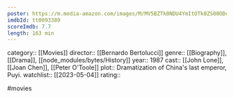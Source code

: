 ```yaml
---
poster: https://m.media-amazon.com/images/M/MV5BZTk0NDU4YmItOTk0ZS00ODc2LTkwNGItNWI5MDJkNTJiYWMxXkEyXkFqcGdeQXVyNjUwNzk3NDc@._V1_SX300.jpg
imdbId: tt0093389
scoreImdb: 7.7
length: 163 min
---
```


category:: [[Movies]]
director:: [[Bernardo Bertolucci]]
genre:: [[Biography]], [[Drama]], [[node_modules/bytes/History]]
year:: 1987
cast:: [[John Lone]], [[Joan Chen]], [[Peter O'Toole]]
plot:: Dramatization of China's last emperor, Puyi.
watchlist:: [[2023-05-04]]
rating::

#movies 

